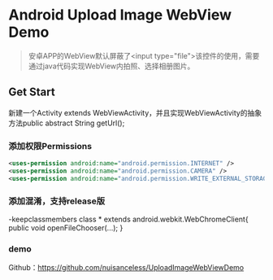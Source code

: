 # Android Upload Image WebView Demo

> 安卓APP的WebView默认屏蔽了&lt;input type="file"&gt;该控件的使用，需要通过java代码实现WebView内拍照、选择相册图片。

## Get Start
新建一个Activity extends WebViewActivity，并且实现WebViewActivity的抽象方法public abstract String getUrl();

### 添加权限Permissions
```xml
<uses-permission android:name="android.permission.INTERNET" />
<uses-permission android:name="android.permission.CAMERA" />
<uses-permission android:name="android.permission.WRITE_EXTERNAL_STORAGE" />
```

### 添加混淆，支持release版
-keepclassmembers class * extends android.webkit.WebChromeClient{
   		public void openFileChooser(...);
}

### demo
Github：https://github.com/nuisanceless/UploadImageWebViewDemo
